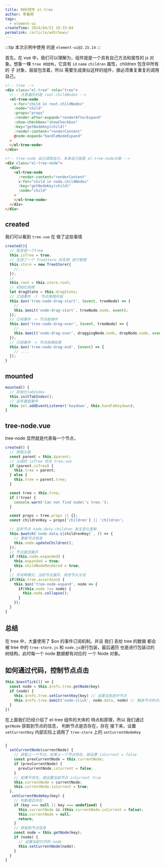 ```yaml
---
title: 树形控件 el-tree
author: 李嘉明
tags:
  - element-ui
createTime: 2024/04/21 18:33:04
permalink: /article/w45r5ews/
---
```


:::tip
本次示例中使用 的是 `element-ui@2.15.14`
:::

首先，在 vue 中，我们可以理解为，组件就是一个具有自己方法和属性的 js 对象。想象一棵 `tree 树结构`，它具有 `id` `name` `children` 属性，children 包含中所有的 子 对象，层层包含着，所以 需要生成类似这样的组件，据必须重复重复的调用自己。

```html
<!-- tree -->
<div class="el-tree" role="tree">
  <!-- 注意遍历的是 root.childNodes -->
  <el-tree-node
    v-for="child in root.childNodes"
    :node="child"
    :props="props"
    :render-after-expand="renderAfterExpand"
    :show-checkbox="showCheckbox"
    :key="getNodeKey(child)"
    :render-content="renderContent"
    @node-expand="handleNodeExpand"
  >
  </el-tree-node>
</div>
```

```html
<!-- tree-node 自己调用自己，本身自己就是 el-tree-node对象 -->
<div class="el-tree-node">
  <div>
    <el-tree-node
      :render-content="renderContent"
      v-for="child in node.childNodes"
      :key="getNodeKey(child)"
      :node="child"
    >
    </el-tree-node>
  </div>
</div>
```

## created

我们可以看到 `tree.vue` 在 做了这些事情

```js
created(){
  // 是否是一个tree
  this.isTree = true;
  // 生成了一个 TreeStore 的实例 进行管理
  this.store = new TreeStore({
    //...
  });
  //
  this.root = this.store.root;
  // 初始化拖拽
  let dragState = this.dragState;
  // 订阅事件 -》 节点拖拽开始
  this.$on('tree-node-drag-start', (event, treeNode) => {
    // ...
    this.$emit('node-drag-start', treeNode.node, event);
  });
  // 订阅事件 -> 节点拖拽中
  this.$on('tree-node-drag-over', (event, treeNode) => {
    // .....
    this.$emit('node-drag-over', draggingNode.node, dropNode.node, event);
  });
  // 订阅事件 -> 节点拖拽结束
  this.$on('tree-node-drag-end', (event) => {
    // ....
  });
}
```

## mounted

```js
mounted() {
  // 初始化tabIndex
  this.initTabIndex();
  // 监听键盘事件
  this.$el.addEventListener('keydown', this.handleKeydown);
}
```

## tree-node.vue

tree-node 显然就是代表每一个节点，

```js
created() {
  // 获取父级
  const parent = this.$parent;
  // 父级的 isTree 存在 tree.vue
  if (parent.isTree) {
    this.tree = parent;
  } else {
    this.tree = parent.tree;
  }

  const tree = this.tree;
  if (!tree) {
    console.warn('Can not find node\'s tree.');
  }

  const props = tree.props || {};
  const childrenKey = props['children'] || 'children';

  // 监听节点 node.data.children 发生变化更新
  this.$watch(`node.data.${childrenKey}`, () => {
    // 更新节点信息
    this.node.updateChildren();
  });
  // 节点是否展开
  if (this.node.expanded) {
    this.expanded = true;
    this.childNodeRendered = true;
  }
  // 手风琴模式，当前节点展开，其他节点关闭
  if(this.tree.accordion) {
    this.$on('tree-node-expand', node => {
      if(this.node !== node) {
        this.node.collapse();
      }
    });
  }
}
```

## 总结

在 tree 中，大量使用了 $on 的事件订阅机制。并且 我们 丢给 tree 的数据 都会被 tree 中的 `tree-store.js` 和 `node.js`进行包装，最后遍历 也是进行包装过的 树结构，此时每一个 node 数据都有对应的 一个 Node 对象。

## 如何通过代码，控制节点点击

```js
this.$nextTick(() => {
  const node = this.$refs.tree.getNode(key)
  if (node) {
    this.$refs.tree.setCurrentKey(key) // 设置当前选中节点
    this.$refs.tree.$emit('node-click', node.data, node) // 触发节点的点击事件
  }
})
```

在上面我们已经介绍了 el-tree 组件的大体的 特点和原理，所以 我们通过 `getNode` 获取到节点的信息，
判断节点是否存在，存在 接下来，设置 `setCurrentKey` 内部实际上调用了 `tree-store` 上的 `setCurrentNodeKey`

```js

{
  setCurrentNode(currentNode) {
    // 获取上一个节点，如果上一个节点存在，就设置 isCurrent = false
    const prevCurrentNode = this.currentNode;
    if (prevCurrentNode) {
      prevCurrentNode.isCurrent = false;
    }
    // 如果不存在，就设置当前节点 isCurrent true
    this.currentNode = currentNode;
    this.currentNode.isCurrent = true;
  },
   setCurrentNodeKey(key) {
    // 判断是否存在
    if (key === null || key === undefined) {
      this.currentNode && (this.currentNode.isCurrent = false);
      this.currentNode = null;
      return;
    }
    // 获取到节点信息
    const node = this.getNode(key);
    if (node) {
      // 设置当前打开的 node
      this.setCurrentNode(node);
    }
  }
}

```
